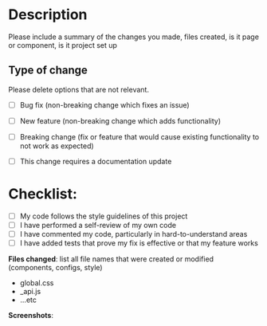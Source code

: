 # Description

Please include a summary of the changes you made, files created, is it page or component, is it project set up

## Type of change

Please delete options that are not relevant.

- [ ] Bug fix (non-breaking change which fixes an issue)
- [ ] New feature (non-breaking change which adds functionality)
- [ ] Breaking change (fix or feature that would cause existing functionality to not work as expected)
- [ ] This change requires a documentation update


# Checklist:

- [ ] My code follows the style guidelines of this project
- [ ] I have performed a self-review of my own code
- [ ] I have commented my code, particularly in hard-to-understand areas
- [ ] I have added tests that prove my fix is effective or that my feature works

**Files changed**:
list all file names that were created or modified (components, configs, style)
* global.css
* _api.js
* ...etc

**Screenshots**:
